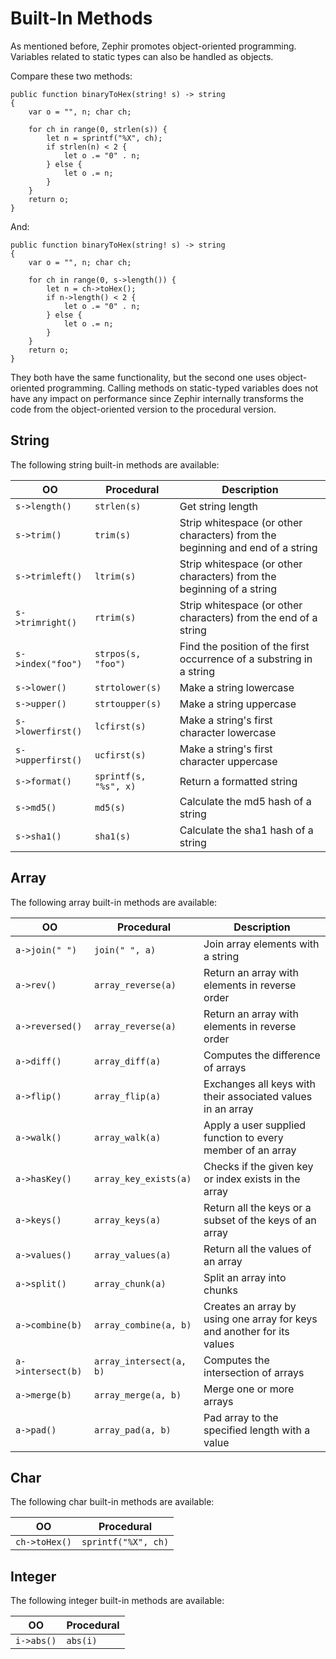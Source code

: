 # Built-In Methods
As mentioned before, Zephir promotes object-oriented programming. Variables related to static types can also be handled as objects.

Compare these two methods:

```zephir
public function binaryToHex(string! s) -> string
{
    var o = "", n; char ch;

    for ch in range(0, strlen(s)) {
        let n = sprintf("%X", ch);
        if strlen(n) < 2 {
            let o .= "0" . n;
        } else {
            let o .= n;
        }
    }
    return o;
}
```

And:

```zephir
public function binaryToHex(string! s) -> string
{
    var o = "", n; char ch;

    for ch in range(0, s->length()) {
        let n = ch->toHex();
        if n->length() < 2 {
            let o .= "0" . n;
        } else {
            let o .= n;
        }
    }
    return o;
}
```

They both have the same functionality, but the second one uses object-oriented programming. Calling methods on static-typed variables does not have any impact on performance since Zephir internally transforms the code from the object-oriented version to the procedural version.

<a name='string'></a>
## String
The following string built-in methods are available:

| OO                 | Procedural             | Description                                                                    |
|--------------------|------------------------|--------------------------------------------------------------------------------|
| `s->length()`      | `strlen(s)`            | Get string length                                                              |
| `s->trim()`        | `trim(s)`              | Strip whitespace (or other characters) from the beginning and end of a string  |
| `s->trimleft()`    | `ltrim(s)`             | Strip whitespace (or other characters) from the beginning of a string          |
| `s->trimright()`   | `rtrim(s)`             | Strip whitespace (or other characters) from the end of a string                |
| `s->index("foo")`  | `strpos(s, "foo")`     | Find the position of the first occurrence of a substring in a string           |
| `s->lower()`       | `strtolower(s)`        | Make a string lowercase                                                        |
| `s->upper()`       | `strtoupper(s)`        | Make a string uppercase                                                        |
| `s->lowerfirst()`  | `lcfirst(s)`           | Make a string's first character lowercase                                      |
| `s->upperfirst()`  | `ucfirst(s)`           | Make a string's first character uppercase                                      |
| `s->format()`      | `sprintf(s, "%s", x)`  | Return a formatted string                                                      |
| `s->md5()`         | `md5(s)`               | Calculate the md5 hash of a string                                             |
| `s->sha1()`        | `sha1(s)`              | Calculate the sha1 hash of a string                                            |

<a name='array'></a>
## Array
The following array built-in methods are available:

| OO                 | Procedural               | Description                                                              |
|--------------------|--------------------------|--------------------------------------------------------------------------|
| `a->join(" ")`     | `join(" ", a)`           | Join array elements with a string                                        |
| `a->rev()`         | `array_reverse(a)`       | Return an array with elements in reverse order                           |
| `a->reversed()`    | `array_reverse(a)`       | Return an array with elements in reverse order                           |
| `a->diff()`        | `array_diff(a)`          | Computes the difference of arrays                                        |
| `a->flip()`        | `array_flip(a)`          | Exchanges all keys with their associated values in an array              |
| `a->walk()`        | `array_walk(a)`          | Apply a user supplied function to every member of an array               |
| `a->hasKey()`      | `array_key_exists(a)`    | Checks if the given key or index exists in the array                     |
| `a->keys()`        | `array_keys(a)`          | Return all the keys or a subset of the keys of an array                  |
| `a->values()`      | `array_values(a)`        | Return all the values of an array                                        |
| `a->split()`       | `array_chunk(a)`         | Split an array into chunks                                               |
| `a->combine(b)`    | `array_combine(a, b)`    | Creates an array by using one array for keys and another for its values  |
| `a->intersect(b)`  | `array_intersect(a, b)`  | Computes the intersection of arrays                                      |
| `a->merge(b)`      | `array_merge(a, b)`      | Merge one or more arrays                                                 |
| `a->pad()`         | `array_pad(a, b)`        | Pad array to the specified length with a value                           |

<a name='char'></a>
## Char
The following char built-in methods are available:

| OO             | Procedural           |
|----------------|----------------------|
| `ch->toHex()`  | `sprintf("%X", ch)`  |

<a name='integer'></a>
## Integer
The following integer built-in methods are available:

| OO           | Procedural    |
|--------------|---------------|
| `i->abs()`   | `abs(i)`      |
